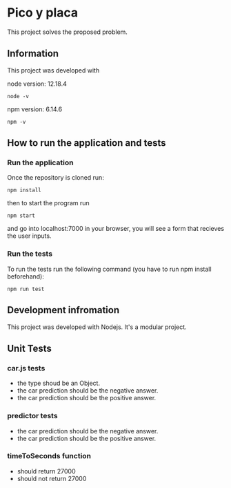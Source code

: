 # **Pico y placa**

This project solves the proposed problem.

## **Information**
This project was developed with

node version: 12.18.4
```
node -v
```
npm version: 6.14.6
```
npm -v
```
## **How to run the application and tests**
### Run the application
Once the repository is cloned run:
```
npm install
```
then to start the program run
```
npm start
```
and go into localhost:7000 in your browser, you will see a form that recieves the user inputs.

### Run the tests
To run the tests run the following command (you have to run npm install beforehand):
```
npm run test
```

## **Development infromation**
This project was developed with Nodejs.
It's a modular project.

## **Unit Tests**
### **car.js tests**
- the type shoud be an Object.
- the car prediction should be the negative answer.
- the car prediction should be the positive answer.

### **predictor tests**
- the car prediction should be the negative answer.
- the car prediction should be the positive answer.

### **timeToSeconds function**
- should return 27000
- should not return 27000